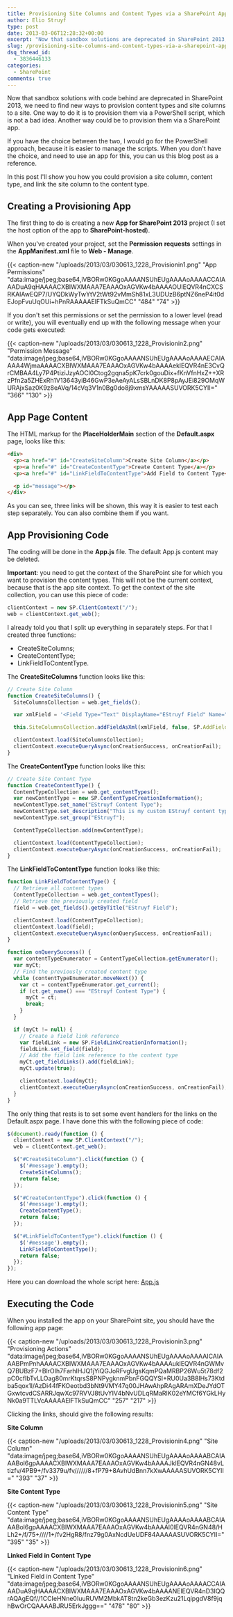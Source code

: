 ```yaml
---
title: Provisioning Site Columns and Content Types via a SharePoint App
author: Elio Struyf
type: post
date: 2013-03-06T12:28:32+00:00
excerpt: "Now that sandbox solutions are deprecated in SharePoint 2013, we need to find new ways to provision content types and site columns to a site. In this post I'll describe how you could provision them via a SharePoint app."
slug: /provisioning-site-columns-and-content-types-via-a-sharepoint-app/
dsq_thread_id:
  - 3836446133
categories:
  - SharePoint
comments: true
---
```


Now that sandbox solutions with code behind are deprecated in SharePoint 2013, we need to find new ways to provision content types and site columns to a site. One way to do it is to provision them via a PowerShell script, which is not a bad idea. Another way could be to provision them via a SharePoint app.

If you have the choice between the two, I would go for the PowerShell approach, because it is easier to manage the scripts. When you don't have the choice, and need to use an app for this, you can us this blog post as a reference.

In this post I'll show you how you could provision a site column, content type, and link the site column to the content type.

## Creating a Provisioning App

The first thing to do is creating a new **App for SharePoint 2013** project (I set the host option of the app to **SharePoint-hosted**).

When you've created your project, set the **Permission**
**requests** settings in the **AppManifest.xml** file to **Web - Manage**.

{{< caption-new "/uploads/2013/03/030613_1228_Provisionin1.png" "App Permissions"  "data:image/jpeg;base64,iVBORw0KGgoAAAANSUhEUgAAAAoAAAACCAIAAADuA9qHAAAACXBIWXMAAA7EAAAOxAGVKw4bAAAAOUlEQVR4nCXCSRKAIAwEQP7/UYQDkWyTwYtV2tWt92vMmSh81xL3UDUzB6ptNZ6neP4it0dEJopFvuUqOUi+hPnRAAAAAElFTkSuQmCC" "484" "74" >}}

If you don't set this permissions or set the permission to a lower level (read or write), you will eventually end up with the following message when your code gets executed:

{{< caption-new "/uploads/2013/03/030613_1228_Provisionin2.png" "Permission Message"  "data:image/jpeg;base64,iVBORw0KGgoAAAANSUhEUgAAAAoAAAAECAIAAAA4WjmaAAAACXBIWXMAAA7EAAAOxAGVKw4bAAAAeklEQVR4nE3CvQrCMBAA4Ly7P4PtiziJzyAOCl0Ctog2gqna5pK7crk0gouDix+fKnVfnHxZ++XRzPfn2a5ZHExRh1V13643yiB46GwP3eAeAyALsSBLnDK8P8pAyJEi829OMqWURAjxSaz0K9z8eAVq/14cVq3V1n0Bg0do8j9xmsYAAAAASUVORK5CYII=" "366" "130" >}}

## App Page Content

The HTML markup for the **PlaceHolderMain** section of the **Default.aspx** page, looks like this:


```html
<div>
  <p><a href="#" id="CreateSiteColumn">Create Site Column</a></p>
  <p><a href="#" id="CreateContentType">Create Content Type</a></p>
  <p><a href="#" id="LinkFieldToContentType">Add Field to Content Type</a></p>

  <p id="message"></p>
</div>
```


As you can see, three links will be shown, this way it is easier to test each step separately. You can also combine them if you want.

## App Provisioning Code

The coding will be done in the **App.js** file. The default App.js content may be deleted.

**Important**: you need to get the context of the SharePoint site for which you want to provision the content types. This will not be the current context, because that is the app site context. To get the context of the site collection, you can use this piece of code:


```javascript
clientContext = new SP.ClientContext("/");
web = clientContext.get_web();
```


I already told you that I split up everything in separately steps. For that I created three functions:

*   CreateSiteColumns;
*   CreateContentType;
*   LinkFieldToContentType.

The **CreateSiteColumns** function looks like this:

```javascript
// Create Site Column
function CreateSiteColumns() {
  SiteColumnsCollection = web.get_fields();

  var xmlField = '<Field Type="Text" DisplayName="EStruyf Field" Name="estruyf" Group="EStruyf Columns" Hidden="False"></Field>';

  this.SiteColumnsCollection.addFieldAsXml(xmlField, false, SP.AddFieldOptions.AddToNoContentType);

  clientContext.load(SiteColumnsCollection);
  clientContext.executeQueryAsync(onCreationSuccess, onCreationFail);
}
```


The **CreateContentType** function looks like this:


```javascript
// Create Site Content Type
function CreateContentType() {
  ContentTypeCollection = web.get_contentTypes();
  var newContentType = new SP.ContentTypeCreationInformation();
  newContentType.set_name("EStruyf Content Type");
  newContentType.set_description("This is my custom EStruyf content type");
  newContentType.set_group("EStruyf");

  ContentTypeCollection.add(newContentType);

  clientContext.load(ContentTypeCollection);
  clientContext.executeQueryAsync(onCreationSuccess, onCreationFail);
}
```


The **LinkFieldToContentType** function looks like this:


```javascript
function LinkFieldToContentType() {
  // Retrieve all content types
  ContentTypeCollection = web.get_contentTypes();
  // Retrieve the previously created field
  field = web.get_fields().getByTitle("EStruyf Field");

  clientContext.load(ContentTypeCollection);
  clientContext.load(field);
  clientContext.executeQueryAsync(onQuerySuccess, onCreationFail);
}

function onQuerySuccess() {
  var contentTypeEnumerator = ContentTypeCollection.getEnumerator();
  var myCt;
  // Find the previously created content type
  while (contentTypeEnumerator.moveNext()) {
    var ct = contentTypeEnumerator.get_current();
    if (ct.get_name() === "EStruyf Content Type") {
      myCt = ct;
      break;
    }
  }

  if (myCt != null) {
    // Create a field link reference
    var fieldLink = new SP.FieldLinkCreationInformation();
    fieldLink.set_field(field);
    // Add the field link reference to the content type
    myCt.get_fieldLinks().add(fieldLink);
    myCt.update(true);

    clientContext.load(myCt);
    clientContext.executeQueryAsync(onCreationSuccess, onCreationFail);
  }
}
```


The only thing that rests is to set some event handlers for the links on the Default.aspx page. I have done this with the following piece of code:


```javascript
$(document).ready(function () {
  clientContext = new SP.ClientContext("/");
  web = clientContext.get_web();

  $("#CreateSiteColumn").click(function () {
    $('#message').empty();
    CreateSiteColumns();
    return false;
  });

  $("#CreateContentType").click(function () {
    $('#message').empty();
    CreateContentType();
    return false;
  });

  $("#LinkFieldToContentType").click(function () {
    $('#message').empty();
    LinkFieldToContentType();
    return false;
  });
});
```


Here you can download the whole script here: [App.js](/uploads/2013/03/App-Provision-CT.js)

## Executing the Code

When you installed the app on your SharePoint site, you should have the following app page:

{{< caption-new "/uploads/2013/03/030613_1228_Provisionin3.png" "Provisioning Actions"  "data:image/jpeg;base64,iVBORw0KGgoAAAANSUhEUgAAAAoAAAAICAIAAABPmPnhAAAACXBIWXMAAA7EAAAOxAGVKw4bAAAAuklEQVR4nGWMvQ7BUBzF7+BlrOIh7FarhIHJQ1jYiQGJoRFvgUgsKqmPQaMRBP26Wu5t78df2pC0cfIbTvLLOag80mrKtqrsS8PNPygknmPbnFGQQYSI+RU0Ua3B8lHs73Ktdba5qox1l/AzDi44fFKOeotbd3bNt9VMY47q00JHAwAhpRAgARAmXDeJYdOTGxwtcvdCSARRJqwXc97RVVJ8tUvYIV4bNvUDLqRMaRIK02eYMCf6YGkLHyNk0a9TTLVcAAAAAElFTkSuQmCC" "257" "217" >}}

Clicking the links, should give the following results:

**Site Column**

{{< caption-new "/uploads/2013/03/030613_1228_Provisionin4.png" "Site Column"  "data:image/jpeg;base64,iVBORw0KGgoAAAANSUhEUgAAAAoAAAABCAIAAABol6gpAAAACXBIWXMAAA7EAAAOxAGVKw4bAAAAJklEQVR4nGN48vLtizfv/4PB9+/fv3379u/fv//////8+fP79+8AvhUdBnn7kXwAAAAASUVORK5CYII=" "393" "37" >}}

**Site Content Type**

{{< caption-new "/uploads/2013/03/030613_1228_Provisionin5.png" "Site Content Type"  "data:image/jpeg;base64,iVBORw0KGgoAAAANSUhEUgAAAAoAAAABCAIAAABol6gpAAAACXBIWXMAAA7EAAAOxAGVKw4bAAAAI0lEQVR4nGN48/HLh2+/f/75+////1+/fv2HgR8/fnz79g0AxNcdUeUDF84AAAAASUVORK5CYII=" "395" "35" >}}

**Linked Field in Content Type**

{{< caption-new "/uploads/2013/03/030613_1228_Provisionin6.png" "Linked Field in Content Type"  "data:image/jpeg;base64,iVBORw0KGgoAAAANSUhEUgAAAAoAAAACCAIAAADuA9qHAAAACXBIWXMAAA7EAAAOxAGVKw4bAAAANElEQVR4nD3IQQrAQAgEQf//1CCIeHNne0IuuRUVM2MbkAT8tn2keGb3ezKzu21LqipgdV8f9jqhBwOrCQAAAABJRU5ErkJggg==" "478" "80" >}}